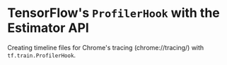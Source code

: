# TensorFlow's `ProfilerHook` with the Estimator API

Creating timeline files for Chrome's tracing (chrome://tracing/) with `tf.train.ProfilerHook`.
